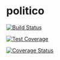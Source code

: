 # politico

[![Build Status](https://travis-ci.org/erozonachi/politico.svg?branch=develop)](https://travis-ci.org/erozonachi/politico)

[![Test Coverage](https://api.codeclimate.com/v1/badges/85c72febfc2c7b89b773/test_coverage)](https://codeclimate.com/github/erozonachi/politico/test_coverage)

[![Coverage Status](https://coveralls.io/repos/github/erozonachi/politico/badge.svg?branch=develop)](https://coveralls.io/github/erozonachi/politico?branch=develop)